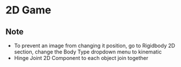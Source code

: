 # 2D Game

## Note
- To prevent an image from changing it position, go to Rigidbody 2D section, change the Body Type dropdown menu to kinematic
- Hinge Joint 2D Component to each object join together